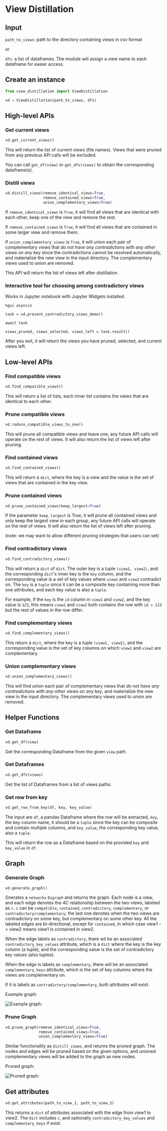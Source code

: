 # View Distillation

## Input

`path_to_views`: path to the directory containing views in csv format 

or

`dfs`: a list of dataframes. The module will assign a view name to each dataframe for easier access.
  
## Create an instance

```python
from view_distillation import ViewDistillation

vd = ViewDistillation(path_to_views, dfs)
```

## High-level APIs

### Get current views

```python
vd.get_current_views()
```

This will return the list of current views (file names). Views that were pruned from any previous API calls will be excluded.

You can call `get_df(view)` or `get_dfs(views)` to obtain the corresponding dataframe(s).

### Distill views

```python
vd.distill_views(remove_identical_views=True, 
                 remove_contained_views=True,
                 union_complementary_views=True)
```

If `remove_identical_views` is `True`, it will find all views that are identical with
each other, keep one of the view and remove the rest.

If `remove_contained_views` is `True`, it will find all views that are contained in some larger view
and remove them.

If `union_complementary_views` is `True`, it will union each pair of complementary views that *do not have any contradictions with any other views on any key* since the contradictions cannot be resolved automatically,
and materialize the new view in the input directory.
The complementary views used to union are removed.

This API will return the list of views left after distillation.

### Interactive tool for choosing among contradictory views

Works in Jupyter notebook with Jupyter Widgets installed.

```jupyterpython
%gui asyncio

task = vd.present_contradictory_views_demo()

await task

views_pruned, views_selected, views_left = task.result()
```

After you exit, it will return the views you have pruned, selected, 
and current views left.

## Low-level APIs

### Find compatible views

```python
vd.find_compatible_views()
```

This will return a list of lists, each inner list contains the views that are identical to each other.

### Prune compatible views

```python
vd.reduce_compatible_views_to_one()
```

This will prune all compatible views and leave one, any future API calls will operate on the rest of views.
It will also return the list of views left after pruning.

### Find contained views

```python
vd.find_contained_views()
```

[//]: # (This will return a list of lists, each inner list contains views in sorted order &#40;descending by view size&#41; where each view contains all the views that are smaller.)
This will return a `dict`, where the key is a view and the value is the set of views that are contained in the key view. 

### Prune contained views

```python
vd.prune_contained_views(keep_largest=True)
```

If the parameter `keep_largest` is True, it will prune all contained views and only keep the largest view in each group, 
any future API calls will operate on the rest of views. It will also return the list of views left after pruning.

(note: we may want to allow different pruning strategies that users can set)

### Find contradictory views

```python
vd.find_contradictory_views()
```

This will return a `dict` of `dict`. The outer key is a tuple `(view1, view2)`, and the corresponding `dict`'s inner
key is the `key` column, and the corresponding value is a set of key values where `view1` and `view2` contradict on. 
The `key` is a `tuple` since it can be a composite key containing more than one attributes, and each key value is also a `tuple`.

For example, if the `key` is the `id` column in `view1` and `view2`, and the key value is `123`, this means
`view1` and `view2` both contains the row with `id = 123` but the rest of values in the row differ.

### Find complementary views

```python
vd.find_complementary_views()
```

[//]: # (This will return a list of tuples. Each tuple `&#40;view1, view2, key&#41;` means `view1` and `view2` are complementary on `key`,)
[//]: # (in other words, `view1` and `view2` don't have any contradictions on `key`.)

This return a `dict`, where the key is a tuple `(view1, view2)`, and the corresponding value is the set of key columns on which
`view1` and `view2` are complementary.

### Union complementary views

```python
vd.union_complementary_views()
```

This will find union each pair of complementary views that *do not have any contradictions with any other views on any key*,
and materialize the new view in the input directory.
The complementary views used to union are removed.


## Helper Functions

### Get Dataframe

```python
vd.get_df(view)
```

Get the corresponding Dataframe from the given `view` path.


### Get Dataframes

```python
vd.get_dfs(views)
```

Get the list of Dataframes from a list of views paths.


### Get row from key

```python
vd.get_row_from_key(df, key, key_value)
```
 
The input are `df`, a pandas Dataframe where the row will be extracted,
`key`, the key column name, it should be a `tuple` since 
the key can be composite and contain multiple columns,
and `key_value`, the corresponding key value, also a `tuple`.

This will return the row as a Dataframe based on the provided `key` and `key_value` in `df`.

## Graph

### Generate Graph

```python
vd.generate_graph()
```
Gnerates a `networkx` `Digraph` and returns the graph. Each node is a view, and each edge denotes the 4C
relationship between the two views, labeled as `c`. 
`c` can be `compatible`, `contained`, `contradictory`, `complementary`, or `contradictory/complementary`; the last one denotes
when the two views are contradictory on some key, but complementary on some other key. All the labeled edges are bi-directional, except for `contained`, in which case view1 -> view2 means view1 is contained in view2.

When the edge labels as `contradictory`, there wil be an associated `contradictory_key_values` attribute, which is a `dict` where the key is the key column (a tuple), and the corresponding value is the set of contradictory key values (also tuples).

When the edge is labels as `complementary`, there will be an associated `complementary_keys` attribute, which is the set of key columns where the views are complementary on.

If it is labels as `contradictory/complementary`, both attributes will exist.

Example graph:

![Example graph:](graph.png)

### Prune Graph

```python
vd.prune_graph(remove_identical_views=True, 
               remove_contained_views=True,
               union_complementary_views=True)
```

Similar functionality as `distill_views`, and returns the pruned graph. 
The nodes and edges will be pruned based on the given options, and unioned complementary views will be added to the graph as new nodes.

Pruned graph:

![Pruned graph:](pruned_graph.png)

## Get attributes

```python
vd.get_attributes(path_to_view_1, path_to_view_2)
```

This returns a `dict` of attributes associated with the edge from view1 to view2. 
The `dict` includes `c`, and optionally `contradictory_key_values` and `complementary_keys` if exist.
